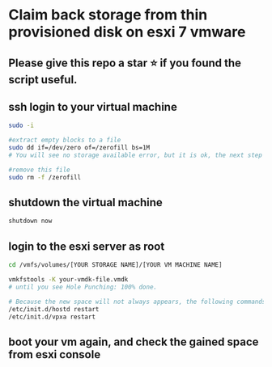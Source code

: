 # Claim back storage from thin provisioned disk on esxi 7 vmware
## Please give this repo a star ⭐ if you found the script useful.

## ssh login to your virtual machine
```sh
sudo -i

#extract empty blocks to a file
sudo dd if=/dev/zero of=/zerofill bs=1M
# You will see no storage available error, but it is ok, the next step will resolve this error.

#remove this file
sudo rm -f /zerofill

```
## shutdown the virtual machine 
```sh
shutdown now
```

## login to the esxi server as root

```sh
cd /vmfs/volumes/[YOUR STORAGE NAME]/[YOUR VM MACHINE NAME]

vmkfstools -K your-vmdk-file.vmdk
# until you see Hole Punching: 100% done.

# Because the new space will not always appears, the following commands will be better than restarting the whole server
/etc/init.d/hostd restart
/etc/init.d/vpxa restart
```

## boot your vm again, and check the gained space from esxi console


